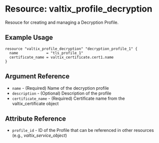 # Resource: valtix_profile_decryption
Resouce for creating and managing a Decryption Profile.

## Example Usage
```hcl
resource "valtix_profile_decryption" "decryption_profile_1" {
  name             = "tls_profile_1"
  certificate_name = valtix_certificate.cert1.name
}
```

## Argument Reference
* `name` - (Required) Name of the decryption profile
* `description` - (Optional) Description of the profile
* `certificate_name` - (Required) Certificate name from the valtix_certificate object

## Attribute Reference
* `profile_id` - ID of the Profile that can be referenced in other resources (e.g., *valtix_service_object*)